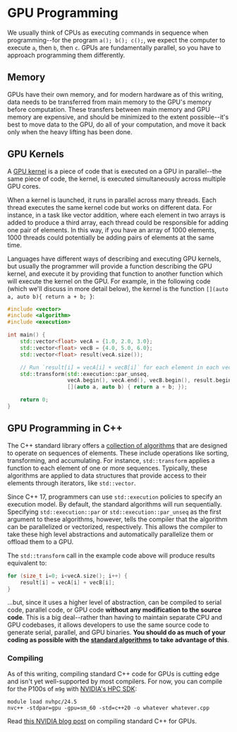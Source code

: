 ---
---

# GPU Programming

We usually think of CPUs as executing commands in sequence when programming--for the program `a(); b(); c();`, we expect the computer to execute `a`, then `b`, then `c`. GPUs are fundamentally parallel, so you have to approach programming them differently.



## Memory

GPUs have their own memory, and for modern hardware as of this writing, data needs to be transferred from main memory to the GPU's memory before computation. These transfers between main memory and GPU memory are expensive, and should be minimized to the extent possible--it's best to move data to the GPU, do all of your computation, and move it back only when the heavy lifting has been done.



## GPU Kernels

A [GPU kernel](https://en.wikipedia.org/wiki/Compute_kernel) is a piece of code that is executed on a GPU in parallel--the same piece of code, the kernel, is executed simultaneously across multiple GPU cores.

When a kernel is launched, it runs in parallel across many threads. Each thread executes the same kernel code but works on different data. For instance, in a task like vector addition, where each element in two arrays is added to produce a third array, each thread could be responsible for adding one pair of elements. In this way, if you have an array of 1000 elements, 1000 threads could potentially be adding pairs of elements at the same time.

Languages have different ways of describing and executing GPU kernels, but usually the programmer will provide a function describing the GPU kernel, and execute it by providing that function to another function which will execute the kernel on the GPU. For example, in the following code (which we'll discuss in more detail below), the kernel is the function `[](auto a, auto b){ return a + b; }`:

```c++
#include <vector>
#include <algorithm>
#include <execution>

int main() {
    std::vector<float> vecA = {1.0, 2.0, 3.0};
    std::vector<float> vecB = {4.0, 5.0, 6.0};
    std::vector<float> result(vecA.size());

    // Run `result[i] = vecA[i] + vecB[i]` for each element in each vector
    std::transform(std::execution::par_unseq, 
                   vecA.begin(), vecA.end(), vecB.begin(), result.begin(), 
                   [](auto a, auto b) { return a + b; });

    return 0;
}
```



## GPU Programming in C++

The C++ standard library offers a [collection of algorithms](https://en.cppreference.com/w/cpp/algorithm) that are designed to operate on sequences of elements. These include operations like sorting, transforming, and accumulating. For instance, `std::transform` applies a function to each element of one or more sequences. Typically, these algorithms are applied to data structures that provide access to their elements through iterators, like `std::vector`.

Since C++ 17, programmers can use `std::execution` policies to specify an execution model. By default, the standard algorithms will run sequentially. Specifying `std::execution::par` or `std::execution::par_unseq` as the first argument to these algorithms, however, tells the compiler that the algorithm can be parallelized or vectorized, respectively. This allows the compiler to take these high level abstractions and automatically parallelize them or offload them to a GPU.

The `std::transform` call in the example code above will produce results equivalent to:

```c++
for (size_t i=0; i<vecA.size(); i++) {
    result[i] = vecA[i] + vecB[i];
}
```

...but, since it uses a higher level of abstraction, can be compiled to serial code, parallel code, or GPU code **without any modification to the source code**. This is a big deal--rather than having to maintain separate CPU and GPU codebases, it allows developers to use the same source code to generate serial, parallel, and GPU binaries. **You should do as much of your coding as possible with the [standard algorithms](https://en.cppreference.com/w/cpp/algorithm) to take advantage of this**.



### Compiling

As of this writing, compiling standard C++ code for GPUs is cutting edge and isn't yet well-supported by most compilers. For now, you can compile for the P100s of `m9g` with [NVIDIA's HPC SDK](https://developer.nvidia.com/hpc-sdk):

```shell
module load nvhpc/24.5
nvc++ -stdpar=gpu -gpu=sm_60 -std=c++20 -o whatever whatever.cpp
```

Read [this NVIDIA blog post](https://developer.nvidia.com/blog/accelerating-standard-c-with-gpus-using-stdpar/) on compiling standard C++ for GPUs.
